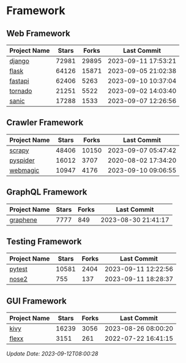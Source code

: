 # Framework

## Web Framework
| Project Name | Stars | Forks | Last Commit |
| ------------ | ----- | ----- | ----------- |
| [django](https://github.com/django/django) | 72981 | 29895 | 2023-09-11 17:53:21 |
| [flask](https://github.com/pallets/flask) | 64126 | 15871 | 2023-09-05 21:02:38 |
| [fastapi](https://github.com/tiangolo/fastapi) | 62406 | 5263 | 2023-09-10 10:37:04 |
| [tornado](https://github.com/tornadoweb/tornado) | 21251 | 5522 | 2023-09-02 14:03:40 |
| [sanic](https://github.com/sanic-org/sanic) | 17288 | 1533 | 2023-09-07 12:26:56 |

## Crawler Framework
| Project Name | Stars | Forks | Last Commit |
| ------------ | ----- | ----- | ----------- |
| [scrapy](https://github.com/scrapy/scrapy) | 48406 | 10150 | 2023-09-07 05:47:42 |
| [pyspider](https://github.com/binux/pyspider) | 16012 | 3707 | 2020-08-02 17:34:20 |
| [webmagic](https://github.com/code4craft/webmagic) | 10947 | 4176 | 2023-09-10 09:06:55 |

## GraphQL Framework
| Project Name | Stars | Forks | Last Commit |
| ------------ | ----- | ----- | ----------- |
| [graphene](https://github.com/graphql-python/graphene) | 7777 | 849 | 2023-08-30 21:41:17 |

## Testing Framework
| Project Name | Stars | Forks | Last Commit |
| ------------ | ----- | ----- | ----------- |
| [pytest](https://github.com/pytest-dev/pytest) | 10581 | 2404 | 2023-09-11 12:22:56 |
| [nose2](https://github.com/nose-devs/nose2) | 755 | 137 | 2023-09-11 18:28:37 |

## GUI Framework
| Project Name | Stars | Forks | Last Commit |
| ------------ | ----- | ----- | ----------- |
| [kivy](https://github.com/kivy/kivy) | 16239 | 3056 | 2023-08-26 08:00:20 |
| [flexx](https://github.com/flexxui/flexx) | 3151 | 261 | 2022-07-22 16:41:15 |

*Update Date: 2023-09-12T08:00:28*